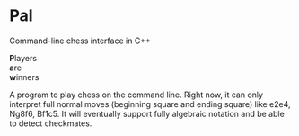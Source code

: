 # Pal
Command-line chess interface in C++

**P**layers  
**a**re  
**w**inners

A program to play chess on the command line. Right now, it can only interpret full normal moves (beginning square and ending square)
like e2e4, Ng8f6, Bf1c5. It will eventually support fully algebraic notation and be able to detect checkmates.



